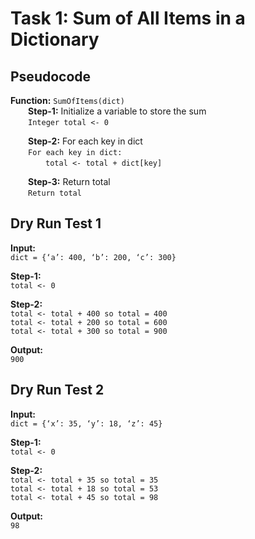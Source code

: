 # Task 1: Sum of All Items in a Dictionary

## Pseudocode

**Function:** `SumOfItems(dict)`  
  **Step-1:** Initialize a variable to store the sum  
  `Integer total <- 0`  

  **Step-2:** For each key in dict  
  `For each key in dict:`  
    `total <- total + dict[key]`  

  **Step-3:** Return total  
  `Return total`

## Dry Run Test 1

**Input:**  
`dict = {‘a’: 400, ‘b’: 200, ‘c’: 300}`

**Step-1:**  
`total <- 0`

**Step-2:**  
`total <- total + 400 so total = 400`  
`total <- total + 200 so total = 600`  
`total <- total + 300 so total = 900`

**Output:**  
`900`

## Dry Run Test 2

**Input:**  
`dict = {‘x’: 35, ‘y’: 18, ‘z’: 45}`

**Step-1:**  
`total <- 0`

**Step-2:**  
`total <- total + 35 so total = 35`  
`total <- total + 18 so total = 53`  
`total <- total + 45 so total = 98`

**Output:**  
`98`
